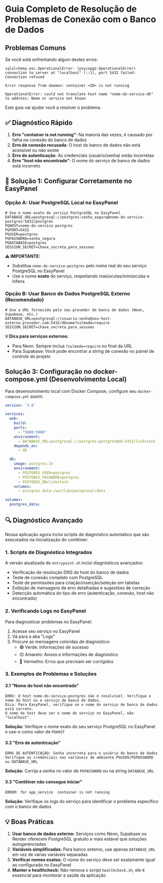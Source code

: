 # Guia Completo de Resolução de Problemas de Conexão com o Banco de Dados

## Problemas Comuns

Se você está enfrentando algum destes erros:

```
sqlalchemy.exc.OperationalError: (psycopg2.OperationalError) connection to server at "localhost" (::1), port 5432 failed: Connection refused
```

```
Error response from daemon: container <ID> is not running
```

```
OperationalError: could not translate host name "nome-do-servico-db" to address: Name or service not known
```

Este guia vai ajudar você a resolver o problema.

## ✅ Diagnóstico Rápido

1. **Erro "container is not running"**: Na maioria das vezes, é causado por falha na conexão do banco de dados
2. **Erro de conexão recusada**: O host do banco de dados não está acessível ou não existe
3. **Erro de autenticação**: As credenciais (usuário/senha) estão incorretas
4. **Erro "host não encontrado"**: O nome do serviço de banco de dados está incorreto

## 🔧 Solução 1: Configurar Corretamente no EasyPanel

### Opção A: Usar PostgreSQL Local no EasyPanel

```
# Use o nome exato do serviço PostgreSQL no EasyPanel
DATABASE_URL=postgresql://postgres:senha_segura@nome-do-servico-postgres:5432/postgres
PGHOST=nome-do-servico-postgres
PGPORT=5432
PGUSER=postgres
PGPASSWORD=senha_segura
PGDATABASE=postgres
SESSION_SECRET=chave_secreta_para_sessoes
```

**⚠️ IMPORTANTE:**
- Substitua `nome-do-servico-postgres` pelo nome real do seu serviço PostgreSQL no EasyPanel
- Use o nome **exato** do serviço, respeitando maiúsculas/minúsculas e hífens

### Opção B: Usar Banco de Dados PostgreSQL Externo (Recomendado)

```
# Use a URL fornecida pelo seu provedor de banco de dados (Neon, Supabase, etc.)
DATABASE_URL=postgresql://usuario:senha@seu-host-externo.provedor.com:5432/dbname?sslmode=require
SESSION_SECRET=chave_secreta_para_sessoes
```

**💡 Dica para serviços externos:**
- Para Neon: Sempre inclua `?sslmode=require` no final da URL
- Para Supabase: Você pode encontrar a string de conexão no painel de controle do projeto

## Solução 3: Configuração no docker-compose.yml (Desenvolvimento Local)

Para desenvolvimento local com Docker Compose, configure seu `docker-compose.yml` assim:

```yaml
version: '3.8'

services:
  web:
    build: .
    ports:
      - "5000:5000"
    environment:
      - DATABASE_URL=postgresql://postgres:postgres@db:5432/linkstack
    depends_on:
      - db

  db:
    image: postgres:14
    environment:
      - POSTGRES_USER=postgres
      - POSTGRES_PASSWORD=postgres
      - POSTGRES_DB=linkstack
    volumes:
      - postgres_data:/var/lib/postgresql/data

volumes:
  postgres_data:
```

## 🔍 Diagnóstico Avançado

Nossa aplicação agora inclui scripts de diagnóstico automático que são executados na inicialização do contêiner:

### 1. Scripts de Diagnóstico Integrados

A versão atualizada do `entrypoint.sh` inclui diagnósticos avançados:

- Verificação de resolução DNS do host do banco de dados
- Teste de conexão completo com PostgreSQL
- Teste de permissões para criação/inserção/seleção em tabelas
- Exibição de mensagens de erro detalhadas e sugestões de correção
- Detecção automática do tipo de erro (autenticação, conexão, host não encontrado)

### 2. Verificando Logs no EasyPanel

Para diagnosticar problemas no EasyPanel:

1. Acesse seu serviço no EasyPanel
2. Vá para a aba "Logs"
3. Procure as mensagens coloridas de diagnóstico:
   - 🟢 Verde: Informações de sucesso
   - 🟡 Amarelo: Avisos e informações de diagnóstico
   - 🔴 Vermelho: Erros que precisam ser corrigidos

### 3. Exemplos de Problemas e Soluções

#### 3.1 "Nome do host não encontrado"

```
ERRO: O host nome-do-servico-postgres não é resolvível. Verifique o nome do host ou o serviço de banco de dados.
Dica: Para EasyPanel, verifique se o nome do serviço de banco de dados está correto.
O nome do host deve ser o nome do serviço no EasyPanel, não "localhost".
```

**Solução:** Verifique o nome exato do seu serviço PostgreSQL no EasyPanel e use-o como valor de `PGHOST`

#### 3.2 "Erro de autenticação"

```
ERRO DE AUTENTICAÇÃO: Senha incorreta para o usuário do banco de dados
Verifique as credenciais nas variáveis de ambiente PGUSER/PGPASSWORD ou DATABASE_URL
```

**Solução:** Corrija a senha no valor de `PGPASSWORD` ou na string `DATABASE_URL`

#### 3.3 "Contêiner não consegue iniciar"

```
ERROR: for app_service  container is not running
```

**Solução:** Verifique os logs do serviço para identificar o problema específico com o banco de dados

## 💡 Boas Práticas

1. **Usar banco de dados externo:** Serviços como Neon, Supabase ou Render oferecem PostgreSQL gratuito e mais estável que soluções autogerenciadas
2. **Variáveis simplificadas:** Para banco externo, use apenas `DATABASE_URL` em vez de várias variáveis separadas
3. **Verificar nomes exatos:** O nome do serviço deve ser exatamente igual ao configurado no EasyPanel
4. **Manter o healthcheck:** Não remova o script `healthcheck.sh`, ele é essencial para monitorar a saúde da aplicação
